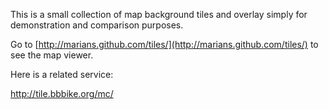 This is a small collection of map background tiles and overlay simply for demonstration and comparison purposes.

Go to [http://marians.github.com/tiles/](http://marians.github.com/tiles/) to see the map viewer.

Here is a related service:

http://tile.bbbike.org/mc/
